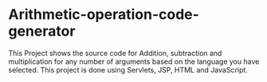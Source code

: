 # Arithmetic-operation-code-generator

This Project shows the source code for Addition, subtraction and multiplication for any number of arguments based on the language you have selected. This project is done using Servlets, JSP, HTML and JavaScript.
